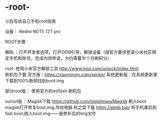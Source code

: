 # -root-
小白写给自己手机root指南

设备：
Redmi NOTE 12T pro

ROOT步骤:

解BL：打开开发者选项，打开OEM引导，解锁设备（按官方要求登录小米社区绑定手机和账号，完成内测申请，大约需要半个月刷积分）

root: 
使用小米官方解锁工具 http://www.miui.com/unlock/index.html   
刷机包下载 官方版：https://xiaomirom.com/series/
系统更新版：在系统更新里下载到100%断网找到boot.img

部分root版：
使用官方的miflash 刷机包

suroot版：
Magisk下载  https://github.com/topjohnwu/Magisk
刷入boot magisk打开修复boot.img,传给电脑
秋之盒下载 https://atmb.top/
将手机重启到fast boot,刷入boot.img——是修补后的img文件
      
                
